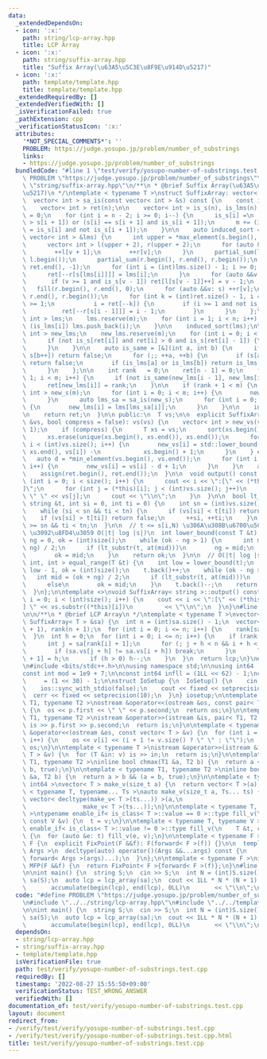 ```yaml
---
data:
  _extendedDependsOn:
  - icon: ':x:'
    path: string/lcp-array.hpp
    title: LCP Array
  - icon: ':x:'
    path: string/suffix-array.hpp
    title: "Suffix Array(\u63A5\u5C3E\u8F9E\u914D\u5217)"
  - icon: ':x:'
    path: template/template.hpp
    title: template/template.hpp
  _extendedRequiredBy: []
  _extendedVerifiedWith: []
  _isVerificationFailed: true
  _pathExtension: cpp
  _verificationStatusIcon: ':x:'
  attributes:
    '*NOT_SPECIAL_COMMENTS*': ''
    PROBLEM: https://judge.yosupo.jp/problem/number_of_substrings
    links:
    - https://judge.yosupo.jp/problem/number_of_substrings
  bundledCode: "#line 1 \"test/verify/yosupo-number-of-substrings.test.cpp\"\n#define\
    \ PROBLEM \"https://judge.yosupo.jp/problem/number_of_substrings\"\n\n#line 1\
    \ \"string/suffix-array.hpp\"\n/**\n * @brief Suffix Array(\u63A5\u5C3E\u8F9E\u914D\
    \u5217)\n */\ntemplate < typename T >\nstruct SuffixArray: vector< int > {\n private:\n\
    \  vector< int > sa_is(const vector< int > &s) const {\n    const int n = (int)s.size();\n\
    \    vector< int > ret(n);\n\n    vector< int > is_s(n), is_lms(n);\n    int m\
    \ = 0;\n    for (int i = n - 2; i >= 0; i--) {\n      is_s[i] =\n          (s[i]\
    \ > s[i + 1]) or (s[i] == s[i + 1] and is_s[i + 1]);\n      m += (is_lms[i + 1]\
    \ = is_s[i] and not is_s[i + 1]);\n    }\n\n    auto induced_sort = [&](const\
    \ vector< int > &lms) {\n      int upper = *max_element(s.begin(), s.end());\n\
    \      vector< int > l(upper + 2), r(upper + 2);\n      for (auto &&v: s) {\n\
    \        ++l[v + 1];\n        ++r[v];\n      }\n      partial_sum(l.begin(), l.end(),\
    \ l.begin());\n      partial_sum(r.begin(), r.end(), r.begin());\n      fill(ret.begin(),\
    \ ret.end(), -1);\n      for (int i = (int)lms.size() - 1; i >= 0; i--) {\n  \
    \      ret[--r[s[lms[i]]]] = lms[i];\n      }\n      for (auto &&v: ret) {\n \
    \       if (v >= 1 and is_s[v - 1]) ret[l[s[v - 1]]++] = v - 1;\n      }\n   \
    \   fill(r.begin(), r.end(), 0);\n      for (auto &&v: s) ++r[v];\n      partial_sum(r.begin(),\
    \ r.end(), r.begin());\n      for (int k = (int)ret.size() - 1, i = ret[k]; k\
    \ >= 1;\n           i = ret[--k]) {\n        if (i >= 1 and not is_s[i - 1]) {\n\
    \          ret[--r[s[i - 1]]] = i - 1;\n        }\n      }\n    };\n\n    vector<\
    \ int > lms;\n    lms.reserve(m);\n    for (int i = 1; i < n; i++) {\n      if\
    \ (is_lms[i]) lms.push_back(i);\n    }\n\n    induced_sort(lms);\n\n    vector<\
    \ int > new_lms;\n    new_lms.reserve(m);\n    for (int i = 0; i < n; i++) {\n\
    \      if (not is_s[ret[i]] and ret[i] > 0 and is_s[ret[i] - 1]) {\n        new_lms.push_back(ret[i]);\n\
    \      }\n    }\n\n    auto is_same = [&](int a, int b) {\n      if (s[a++] !=\
    \ s[b++]) return false;\n      for (;; ++a, ++b) {\n        if (s[a] != s[b])\
    \ return false;\n        if (is_lms[a] or is_lms[b]) return is_lms[a] and is_lms[b];\n\
    \      }\n    };\n\n    int rank   = 0;\n    ret[n - 1] = 0;\n    for (int i =\
    \ 1; i < m; i++) {\n      if (not is_same(new_lms[i - 1], new_lms[i])) ++rank;\n\
    \      ret[new_lms[i]] = rank;\n    }\n\n    if (rank + 1 < m) {\n      vector<\
    \ int > new_s(m);\n      for (int i = 0; i < m; i++) {\n        new_s[i] = ret[lms[i]];\n\
    \      }\n      auto lms_sa = sa_is(new_s);\n      for (int i = 0; i < m; i++)\
    \ {\n        new_lms[i] = lms[lms_sa[i]];\n      }\n    }\n\n    induced_sort(new_lms);\n\
    \n    return ret;\n  }\n\n public:\n  T vs;\n\n  explicit SuffixArray(const T\
    \ &vs, bool compress = false): vs(vs) {\n    vector< int > new_vs(vs.size() +\
    \ 1);\n    if (compress) {\n      T xs = vs;\n      sort(xs.begin(), xs.end());\n\
    \      xs.erase(unique(xs.begin(), xs.end()), xs.end());\n      for (int i = 0;\
    \ i < (int)vs.size(); i++) {\n        new_vs[i] = std::lower_bound(xs.begin(),\
    \ xs.end(), vs[i]) -\n            xs.begin() + 1;\n      }\n    } else {\n   \
    \   auto d = *min_element(vs.begin(), vs.end());\n      for (int i = 0; i < (int)vs.size();\
    \ i++) {\n        new_vs[i] = vs[i] - d + 1;\n      }\n    }\n    auto ret = sa_is(new_vs);\n\
    \    assign(ret.begin(), ret.end());\n  }\n\n  void output() const {\n    for\
    \ (int i = 0; i < size(); i++) {\n      cout << i << \":[\" << (*this)[i] << \"\
    ]\";\n      for (int j = (*this)[i]; j < (int)vs.size(); j++)\n        cout <<\
    \ \" \" << vs[j];\n      cout << \"\\n\";\n    }\n  }\n\n  bool lt_substr(const\
    \ string &t, int si = 0, int ti = 0) {\n    int sn = (int)vs.size(), tn = (int)t.size();\n\
    \    while (si < sn && ti < tn) {\n      if (vs[si] < t[ti]) return true;\n  \
    \    if (vs[si] > t[ti]) return false;\n      ++si, ++ti;\n    }\n    return si\
    \ >= sn && ti < tn;\n  }\n\n  // t <= s[i,N) \u306A\u308B\u6700\u5C0F\u306E i\
    \ \u3092\u8FD4\u3059 O(|t| log |s|)\n  int lower_bound(const T &t) {\n    int\
    \ ng = 0, ok = (int)size();\n    while (ok - ng > 1) {\n      int mid = (ok +\
    \ ng) / 2;\n      if (lt_substr(t, at(mid)))\n        ng = mid;\n      else\n\
    \        ok = mid;\n    }\n    return ok;\n  }\n\n  // O(|t| log |s|)\n  pair<\
    \ int, int > equal_range(T &t) {\n    int low = lower_bound(t);\n    int ng =\
    \ low - 1, ok = (int)size();\n    t.back()++;\n    while (ok - ng > 1) {\n   \
    \   int mid = (ok + ng) / 2;\n      if (lt_substr(t, at(mid)))\n        ng = mid;\n\
    \      else\n        ok = mid;\n    }\n    t.back()--;\n    return {low, ok};\n\
    \  }\n};\n\ntemplate <>\nvoid SuffixArray< string >::output() const {\n  for (int\
    \ i = 0; i < (int)size(); i++) {\n    cout << i << \":[\" << (*this)[i] << \"\
    ] \" << vs.substr((*this)[i])\n         << \"\\n\";\n  }\n}\n#line 2 \"string/lcp-array.hpp\"\
    \n\n/**\n * @brief LCP Array\n */\ntemplate < typename T >\nvector< int > lcp_array(const\
    \ SuffixArray< T > &sa) {\n  int n = (int)sa.size() - 1;\n  vector< int > lcp(n\
    \ + 1), rank(n + 1);\n  for (int i = 0; i <= n; i++) {\n    rank[sa[i]] = i;\n\
    \  }\n  int h = 0;\n  for (int i = 0; i <= n; i++) {\n    if (rank[i] < n) {\n\
    \      int j = sa[rank[i] + 1];\n      for (; j + h < n && i + h < n; h++) {\n\
    \        if (sa.vs[j + h] != sa.vs[i + h]) break;\n      }\n      lcp[rank[i]\
    \ + 1] = h;\n      if (h > 0) h--;\n    }\n  }\n  return lcp;\n}\n#line 1 \"template/template.hpp\"\
    \n#include <bits/stdc++.h>\n\nusing namespace std;\n\nusing int64   = long long;\n\
    const int mod = 1e9 + 7;\n\nconst int64 infll = (1LL << 62) - 1;\nconst int inf\
    \     = (1 << 30) - 1;\n\nstruct IoSetup {\n  IoSetup() {\n    cin.tie(nullptr);\n\
    \    ios::sync_with_stdio(false);\n    cout << fixed << setprecision(10);\n  \
    \  cerr << fixed << setprecision(10);\n  }\n} iosetup;\n\ntemplate < typename\
    \ T1, typename T2 >\nostream &operator<<(ostream &os, const pair< T1, T2 > &p)\
    \ {\n  os << p.first << \" \" << p.second;\n  return os;\n}\n\ntemplate < typename\
    \ T1, typename T2 >\nistream &operator>>(istream &is, pair< T1, T2 > &p) {\n \
    \ is >> p.first >> p.second;\n  return is;\n}\n\ntemplate < typename T >\nostream\
    \ &operator<<(ostream &os, const vector< T > &v) {\n  for (int i = 0; i < (int)v.size();\
    \ i++) {\n    os << v[i] << (i + 1 != v.size() ? \" \" : \"\");\n  }\n  return\
    \ os;\n}\n\ntemplate < typename T >\nistream &operator>>(istream &is, vector<\
    \ T > &v) {\n  for (T &in: v) is >> in;\n  return is;\n}\n\ntemplate < typename\
    \ T1, typename T2 >\ninline bool chmax(T1 &a, T2 b) {\n  return a < b && (a =\
    \ b, true);\n}\n\ntemplate < typename T1, typename T2 >\ninline bool chmin(T1\
    \ &a, T2 b) {\n  return a > b && (a = b, true);\n}\n\ntemplate < typename T =\
    \ int64 >\nvector< T > make_v(size_t a) {\n  return vector< T >(a);\n}\n\ntemplate\
    \ < typename T, typename... Ts >\nauto make_v(size_t a, Ts... ts) {\n  return\
    \ vector< decltype(make_v< T >(ts...)) >(a,\n                                \
    \                make_v< T >(ts...));\n}\n\ntemplate < typename T, typename V\
    \ >\ntypename enable_if< is_class< T >::value == 0 >::type fill_v(\n    T &t,\
    \ const V &v) {\n  t = v;\n}\n\ntemplate < typename T, typename V >\ntypename\
    \ enable_if< is_class< T >::value != 0 >::type fill_v(\n    T &t, const V &v)\
    \ {\n  for (auto &e: t) fill_v(e, v);\n}\n\ntemplate < typename F >\nstruct FixPoint:\
    \ F {\n  explicit FixPoint(F &&f): F(forward< F >(f)) {}\n\n  template < typename...\
    \ Args >\n  decltype(auto) operator()(Args &&...args) const {\n    return F::operator()(*this,\
    \ forward< Args >(args)...);\n  }\n};\n\ntemplate < typename F >\ninline decltype(auto)\
    \ MFP(F &&f) {\n  return FixPoint< F >{forward< F >(f)};\n}\n#line 5 \"test/verify/yosupo-number-of-substrings.test.cpp\"\
    \n\nint main() {\n  string S;\n  cin >> S;\n  int N = (int)S.size();\n  SuffixArray\
    \ sa(S);\n  auto lcp = lcp_array(sa);\n  cout << 1LL * N * (N + 1) / 2 -\n   \
    \       accumulate(begin(lcp), end(lcp), 0LL)\n       << \"\\n\";\n}\n"
  code: "#define PROBLEM \"https://judge.yosupo.jp/problem/number_of_substrings\"\n\
    \n#include \"../../string/lcp-array.hpp\"\n#include \"../../template/template.hpp\"\
    \n\nint main() {\n  string S;\n  cin >> S;\n  int N = (int)S.size();\n  SuffixArray\
    \ sa(S);\n  auto lcp = lcp_array(sa);\n  cout << 1LL * N * (N + 1) / 2 -\n   \
    \       accumulate(begin(lcp), end(lcp), 0LL)\n       << \"\\n\";\n}\n"
  dependsOn:
  - string/lcp-array.hpp
  - string/suffix-array.hpp
  - template/template.hpp
  isVerificationFile: true
  path: test/verify/yosupo-number-of-substrings.test.cpp
  requiredBy: []
  timestamp: '2022-08-27 15:55:50+09:00'
  verificationStatus: TEST_WRONG_ANSWER
  verifiedWith: []
documentation_of: test/verify/yosupo-number-of-substrings.test.cpp
layout: document
redirect_from:
- /verify/test/verify/yosupo-number-of-substrings.test.cpp
- /verify/test/verify/yosupo-number-of-substrings.test.cpp.html
title: test/verify/yosupo-number-of-substrings.test.cpp
---
```

